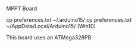 MPPT Board

cp preferences.txt ~/.arduino15/
cp preferences.txt ~/AppData/Local/Arduino15/ (Win10)

This board uses an ATMega328PB

